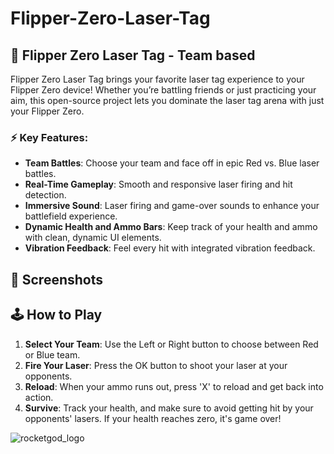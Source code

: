 # Flipper-Zero-Laser-Tag

## 🚀 Flipper Zero Laser Tag - Team based

Flipper Zero Laser Tag brings your favorite laser tag experience to your Flipper Zero device! Whether you’re battling friends or just practicing your aim, this open-source project lets you dominate the laser tag arena with just your Flipper Zero.

### ⚡ Key Features:

- **Team Battles**: Choose your team and face off in epic Red vs. Blue laser battles.
- **Real-Time Gameplay**: Smooth and responsive laser firing and hit detection.
- **Immersive Sound**: Laser firing and game-over sounds to enhance your battlefield experience.
- **Dynamic Health and Ammo Bars**: Keep track of your health and ammo with clean, dynamic UI elements.
- **Vibration Feedback**: Feel every hit with integrated vibration feedback.

## 📸 Screenshots

## 🕹️ How to Play

1. **Select Your Team**: Use the Left or Right button to choose between Red or Blue team.
2. **Fire Your Laser**: Press the OK button to shoot your laser at your opponents.
3. **Reload**: When your ammo runs out, press 'X' to reload and get back into action.
4. **Survive**: Track your health, and make sure to avoid getting hit by your opponents' lasers. If your health reaches zero, it's game over!

![rocketgod_logo](https://github.com/RocketGod-git/shodanbot/assets/57732082/7929b554-0fba-4c2b-b22d-6772d23c4a18)
